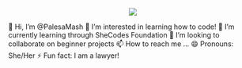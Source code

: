<p align="center" width="400px"><img src="https://media.giphy.com/media/v1.Y2lkPTc5MGI3NjExNXdtcHZjMTl0eGxqN2c2MzM3Z3d4Y2c4ZDZhbjBocHFqOTljbmZpaSZlcD12MV9pbnRlcm5hbF9naWZfYnlfaWQmY3Q9Zw/BACNp4PYgXACSPujxi/giphy.gif"/></p>

👋 Hi, I’m @PalesaMash
👀 I’m interested in learning how to code!
🌱 I’m currently learning through SheCodes Foundation
💞️ I’m looking to collaborate on beginner projects
📫 How to reach me ...
😄 Pronouns: She/Her
⚡ Fun fact: I am a lawyer!

<!---
PalesaMash/PalesaMash is a ✨ special ✨ repository because its `README.md` (this file) appears on your GitHub profile.
You can click the Preview link to take a look at your changes.
--->
